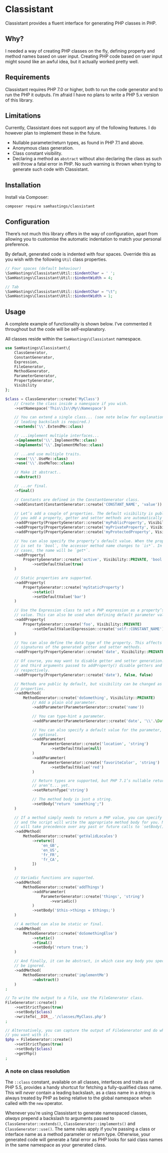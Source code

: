 # Classistant

Classistant provides a fluent interface for generating PHP classes in PHP.

## Why?

I needed a way of creating PHP classes on the fly, defining property and method names based on user input. Creating PHP code based on user input might sound like an awful idea, but it actually worked pretty well.

## Requirements

Classistant requires PHP 7.0 or higher, both to run the code generator and to run the PHP it outputs. I’m afraid I have no plans to write a PHP 5.x version of this library.

## Limitations

Currently, Classistant does not support any of the following features. I do however plan to implement these in the future.

- Nullable parameter/return types, as found in PHP 7.1 and above.
- Anonymous class generation.
- Class constant visibility.
- Declaring a method as `abstract` without also declaring the class as such will throw a fatal error in PHP. No such warning is thrown when trying to generate such code with Classistant.

## Installation

Install via Composer:

```
composer require samhastings/classistant
```

## Configuration

There’s not much this library offers in the way of configuration, apart from allowing you to customise the automatic indentation to match your personal preference.

By default, generated code is indented with four spaces. Override this as you wish with the following `Util` class properties.

```php
// Four spaces (default behaviour)
\SamHastings\Classistant\Util::$indentChar = ' ';
\SamHastings\Classistant\Util::$indentWidth = 4;

// Tab
\SamHastings\Classistant\Util::$indentChar = "\t";
\SamHastings\Classistant\Util::$indentWidth = 1;
```

## Usage

A complete example of functionality is shown below. I’ve commented it throughout but the code will be self-explanatory.

All classes reside within the `SamHastings\Classistant` namespace.

```php
use SamHastings\Classistant\{
    ClassGenerator,
    ConstantGenerator,
    Expression,
    FileGenerator,
    MethodGenerator,
    ParameterGenerator,
    PropertyGenerator,
    Visibility
};

$class = ClassGenerator::create('MyClass')
    // Create the class inside a namespace if you wish.
    ->setNamespace('This\\Is\\My\\Namespace')

    // You can extend a single class... (see note below for explanation of why the
    // leading backslash is required.)
    ->extends('\\'.ExtendMe::class)

    // ...implement multiple interfaces...
    ->implements('\\'.ImplementMe::class)
    ->implements('\\'.ImplementMeToo::class)

    // ...and use multiple traits.
    ->use('\\'.UseMe::class)
    ->use('\\'.UseMeToo::class)

    // Make it abstract..
    ->abstract()

    // ...or final.
    ->final()

    // Constants are defined in the ConstantGenerator class.
    ->addConstant(ConstantGenerator::create('CONSTANT_NAME', 'value'))

    // Let’s add a couple of properties. The default visibility is public. When
    // you add a property, getter and setter methods are automatically generated.
    ->addProperty(PropertyGenerator::create('myPublicProperty', Visibility::PUBLIC))
    ->addProperty(PropertyGenerator::create('myPrivateProperty', Visibility::PRIVATE))
    ->addProperty(PropertyGenerator::create('myProtectedProperty', Visibility::PROTECTED))

    // You can also specify the property’s default value. When the property’s type
    // is set to `bool`, the accessor method name changes to `is*`. In all other
    // cases, the name will be `get*`.
    ->addProperty(
        PropertyGenerator::create('active', Visibility::PRIVATE, 'bool')
            ->setDefaultValue(true)
    )

    // Static properties are supported.
    ->addProperty(
        PropertyGenerator::create('myStaticProperty')
            ->static()
            ->setDefaultValue('bar')
    )

    // Use the Expression class to set a PHP expression as a property’s default
    // value. This can also be used when defining default parameter values.
    ->addProperty(
        PropertyGenerator::create('foo', Visibility::PRIVATE)
            ->setDefaultValue(Expression::create('self::CONSTANT_NAME'))
    )

    // You can also define the data type of the property. This affects the method
    // signatures of the generated getter and setter methods.
    ->addProperty(PropertyGenerator::create('date', Visibility::PRIVATE, '\\'.\DateTime::class))

    // Of course, you may want to disable getter and setter generation. The second
    // and third arguments passed to addProperty() disable getters and setters,
    // respectively.
    ->addProperty(PropertyGenerator::create('date'), false, false)

    // Methods are public by default, but visibility can be changed as with
    // properties.
    ->addMethod(
        MethodGenerator::create('doSomething', Visibility::PRIVATE)
            // Add a plain old parameter.
            ->addParameter(ParameterGenerator::create('name'))

            // You can type-hint a parameter.
            ->addParameter(ParameterGenerator::create('date', '\\'.\DateTime::class))

            // You can also specify a default value for the parameter, making it
            // optional.
            ->addParameter(
                ParameterGenerator::create('location', 'string')
                    ->setDefaultValue(null)
            )
            ->addParameter(
                ParameterGenerator::create('favoriteColor', 'string')
                    ->setDefaultValue('red')
            )

            // Return types are supported, but PHP 7.1’s nullable return types
            // aren’t... yet.
            ->setReturnType('string')

            // The method body is just a string.
            ->setBody("return 'something';")
    )

    // If a method simply needs to return a PHP value, you can specify the value
    // and the script will write the appropriate method body for you. Note, this
    // will take precedence over any past or future calls to `setBody()`.
    ->addMethod(
        MethodGenerator::create('getValidLocales')
            ->return([
                'en_GB',
                'en_US',
                'fr_FR',
                'fr_CA',
            ])
    )

    // Variadic functions are supported.
    ->addMethod(
        MethodGenerator::create('addThings')
            ->addParameter(
                ParameterGenerator::create('things', 'string')
                    ->variadic()
            )
            ->setBody('$this->things = $things;')
    )

    // A method can also be static or final.
    ->addMethod(
        MethodGenerator::create('doSomethingElse')
            ->static()
            ->final()
            ->setBody('return true;')
    )

    // And finally, it can be abstract, in which case any body you specify will
    // be ignored.
    ->addMethod(
        MethodGenerator::create('implementMe')
            ->abstract()
    )
;

// To write the output to a file, use the FileGenerator class.
FileGenerator::create()
    ->setStrictTypes(true)
    ->setBody($class)
    ->writeTo(__DIR__.'/classes/MyClass.php')
;

// Alternatively, you can capture the output of FileGenerator and do whatever
// you want with it.
$php = FileGenerator::create()
    ->setStrictTypes(true)
    ->setBody($class)
    ->getPhp()
;
```

### A note on class resolution

The `::class` constant, available on all classes, interfaces and traits as of PHP 5.5, provides a handy shortcut for fetching a fully-qualified class name. This will *never* contain a leading backslash, as a class name in a string is always treated by PHP as being relative to the global namespace when called with the `new` operator.

Whenever you’re using Classistant to generate namespaced classes, *always* prepend a backslash to arguments passed to `ClassGenerator::extends()`, `ClassGenerator::implements()` and `ClassGenerator::use()`. The same rules apply if you’re passing a class or interface name as a method parameter or return type. Otherwise, your generated code will generate a fatal error as PHP looks for said class names in the same namespace as your generated class.
